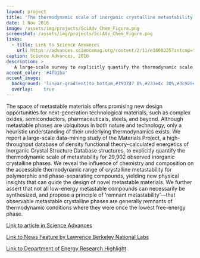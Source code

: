 ```yaml
---
layout: project
title: 'The thermodynamic scale of inorganic crystalline metastability'
date: 1 Nov 2016
image: /assets/img/projects/SciAdv_Chem_Figure.png
screenshot: /assets/img/projects/SciAdv_Chem_Figure.png
links:
  - title: Link to Science Advances
    url: https://advances.sciencemag.org/content/2/11/e1600225?intcmp=trendmd-adv
caption: Science Advances, 2016
description: >
   A large-scale survey to explicitly quantify the thermodynamic scale of metastability for nearly all observed inorganic crystalline phases
accent_color: '#4fb1ba'
accent_image:
  background: 'linear-gradient(to bottom,#193747 0%,#233e4c 30%,#3c929e 50%,#d5d5d4 70%,#cdccc8 100%)'
  overlay:    true
---
```


The space of metastable materials offers promising new design opportunities for next-generation technological materials, such as complex oxides, semiconductors, pharmaceuticals, steels, and beyond. Although metastable phases are ubiquitous in both nature and technology, only a heuristic understanding of their underlying thermodynamics exists. We report a large-scale data-mining study of the Materials Project, a high-throughput database of density functional theory–calculated energetics of Inorganic Crystal Structure Database structures, to explicitly quantify the thermodynamic scale of metastability for 29,902 observed inorganic crystalline phases. We reveal the influence of chemistry and composition on the accessible thermodynamic range of crystalline metastability for polymorphic and phase-separating compounds, yielding new physical insights that can guide the design of novel metastable materials. We further assert that not all low-energy metastable compounds can necessarily be synthesized, and propose a principle of ‘remnant metastability’—that observable metastable crystalline phases are generally remnants of thermodynamic conditions where they were once the lowest free-energy phase.

[Link to article in Science Advances](https://advances.sciencemag.org/content/2/11/e1600225)

[Link to News Feature by Lawrence Berkeley National Labs](http://newscenter.lbl.gov/2016/11/18/new-understanding-metastability-clears-path-next-generation-materials/)

[Link to Department of Energy Research Highlight](https://www.energyfrontier.us/content/getting-meta-understanding-metastable-materials-through-data-mining)

